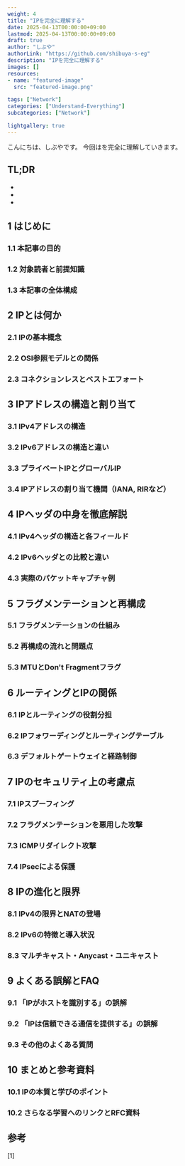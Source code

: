 ```yaml
---
weight: 4
title: "IPを完全に理解する"
date: 2025-04-13T00:00:00+09:00
lastmod: 2025-04-13T00:00:00+09:00
draft: true
author: "しぶや"
authorLink: "https://github.com/shibuya-s-eg"
description: "IPを完全に理解する"
images: []
resources:
- name: "featured-image"
  src: "featured-image.png"

tags: ["Network"]
categories: ["Understand-Everything"]
subcategories: ["Network"]

lightgallery: true
---
```


<!--
Todo:
- TLDR

-->



こんにちは、しぶやです。
今回はを完全に理解していきます。


## TL;DR

*
*
*

## 1 はじめに
### 1.1 本記事の目的
### 1.2 対象読者と前提知識
### 1.3 本記事の全体構成

## 2 IPとは何か
### 2.1 IPの基本概念
### 2.2 OSI参照モデルとの関係
### 2.3 コネクションレスとベストエフォート

## 3 IPアドレスの構造と割り当て
### 3.1 IPv4アドレスの構造
### 3.2 IPv6アドレスの構造と違い
### 3.3 プライベートIPとグローバルIP
### 3.4 IPアドレスの割り当て機関（IANA, RIRなど）

## 4 IPヘッダの中身を徹底解説
### 4.1 IPv4ヘッダの構造と各フィールド
### 4.2 IPv6ヘッダとの比較と違い
### 4.3 実際のパケットキャプチャ例

## 5 フラグメンテーションと再構成
### 5.1 フラグメンテーションの仕組み
### 5.2 再構成の流れと問題点
### 5.3 MTUとDon't Fragmentフラグ

## 6 ルーティングとIPの関係
### 6.1 IPとルーティングの役割分担
### 6.2 IPフォワーディングとルーティングテーブル
### 6.3 デフォルトゲートウェイと経路制御

## 7 IPのセキュリティ上の考慮点
### 7.1 IPスプーフィング
### 7.2 フラグメンテーションを悪用した攻撃
### 7.3 ICMPリダイレクト攻撃
### 7.4 IPsecによる保護

## 8 IPの進化と限界
### 8.1 IPv4の限界とNATの登場
### 8.2 IPv6の特徴と導入状況
### 8.3 マルチキャスト・Anycast・ユニキャスト

## 9 よくある誤解とFAQ
### 9.1 「IPがホストを識別する」の誤解
### 9.2 「IPは信頼できる通信を提供する」の誤解
### 9.3 その他のよくある質問

## 10 まとめと参考資料
### 10.1 IPの本質と学びのポイント
### 10.2 さらなる学習へのリンクとRFC資料



## 参考

[1] []()
